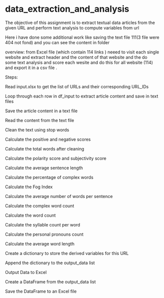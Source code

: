 # data_extraction_and_analysis

The objective of this assignment is to extract textual data articles from the given URL and perform text analysis to compute variables from url

Here i have done some additional work like saving the text file 111(3 file were 404 not fond) and you can see the content in folder


overview: from Excel file (which contain 114 links ) neeed to visit each single website and extract header and the content of that website and the do some text analysis and score each wesite and do this for all website (114) and export it in a csv file .

Steps: 

Read input.xlsx to get the list of URLs and their corresponding URL_IDs

Loop through each row in df_input to extract article content and save in text files

Save the article content in a text file

Read the content from the text file
   
Clean the text using stop words
  
Calculate the positive and negative scores

Calculate the total words after cleaning
      
Calculate the polarity score and subjectivity score
      
Calculate the average sentence length
       
Calculate the percentage of complex words
        
Calculate the Fog Index
      
Calculate the average number of words per sentence
      
Calculate the complex word count
      
 Calculate the word count
       
 Calculate the syllable count per word
       
 Calculate the personal pronouns count
     
Calculate the average word length
     
Create a dictionary to store the derived variables for this URL
     
Append the dictionary to the output_data list
       
Output Data to Excel

Create a DataFrame from the output_data list

Save the DataFrame to an Excel file

